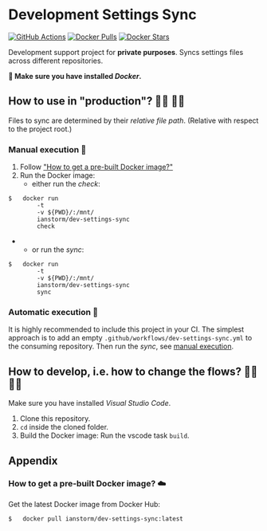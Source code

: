# Development Settings Sync

[![GitHub Actions](https://img.shields.io/endpoint.svg?url=https%3A%2F%2Factions-badge.atrox.dev%2FIanStorm%2Fdev-settings-sync%2Fbadge%3Fref%3Dmain&style=flat&label=build&logo=none)](https://actions-badge.atrox.dev/IanStorm/dev-settings-sync/goto?ref=main)
[![Docker Pulls](https://img.shields.io/docker/pulls/ianstorm/dev-settings-sync)](https://hub.docker.com/r/ianstorm/dev-settings-sync)
[![Docker Stars](https://img.shields.io/docker/stars/ianstorm/dev-settings-sync)](https://hub.docker.com/r/ianstorm/dev-settings-sync)

Development support project for **private purposes**.
Syncs settings files across different repositories.

**🐳 Make sure you have installed *Docker*.**


## How to use in "production"? 👨‍💼 👩‍💼

Files to sync are determined by their *relative file path*.
(Relative with respect to the project root.)


### Manual execution 🔧

1. Follow ["How to get a pre-built Docker image?"](#-how-to-get-a-pre-built-docker-image-☁️)
2. Run the Docker image:
	* either run the *check*:
```
$	docker run
		-t
		-v ${PWD}/:/mnt/
		ianstorm/dev-settings-sync
		check
```
*
	* or run the *sync*:
```
$	docker run
		-t
		-v ${PWD}/:/mnt/
		ianstorm/dev-settings-sync
		sync
```


### Automatic execution 🤖

It is highly recommended to include this project in your CI.
The simplest approach is to add an empty `.github/workflows/dev-settings-sync.yml` to the consuming repository.
Then run the *sync*, see [manual execution](#-manual-execution-🔧).


## How to develop, i.e. how to change the flows? 👨‍💻 👩‍💻

Make sure you have installed *Visual Studio Code*.

1. Clone this repository.
2. `cd` inside the cloned folder.
2. Build the Docker image: Run the vscode task `build`.


## Appendix


### How to get a pre-built Docker image? ☁️

Get the latest Docker image from Docker Hub:
```
$	docker pull ianstorm/dev-settings-sync:latest
```
